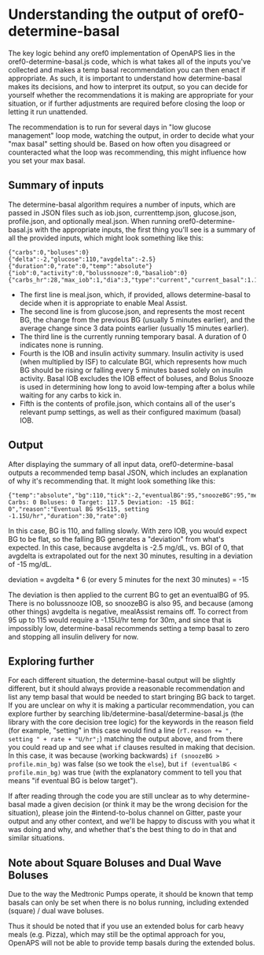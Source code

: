 # Understanding the output of oref0-determine-basal

The key logic behind any oref0 implementation of OpenAPS lies in the oref0-determine-basal.js code, which is what takes all of the inputs you've collected and makes a temp basal recommendation you can then enact if appropriate.  As such, it is important to understand how determine-basal makes its decisions, and how to interpret its output, so you can decide for yourself whether the recommendations it is making are appropriate for your situation, or if further adjustments are required before closing the loop or letting it run unattended.

The recommendation is to run for several days in "low glucose management" loop mode, watching the output, in order to decide what your "max basal" setting should be. Based on how often you disagreed or counteracted what the loop was recommending, this might influence how you set your max basal.

## Summary of inputs

The determine-basal algorithm requires a number of inputs, which are passed in JSON files such as iob.json, currenttemp.json, glucose.json, profile.json, and optionally meal.json.  When running oref0-determine-basal.js with the appropriate inputs, the first thing you'll see is a summary of all the provided inputs, which might look something like this:

```
{"carbs":0,"boluses":0}
{"delta":-2,"glucose":110,"avgdelta":-2.5}
{"duration":0,"rate":0,"temp":"absolute"}
{"iob":0,"activity":0,"bolussnooze":0,"basaliob":0}
{"carbs_hr":28,"max_iob":1,"dia":3,"type":"current","current_basal":1.1,"max_daily_basal":1.3,"max_basal":3,"max_bg":120,"min_bg":115,"carbratio":10,"sens":40}
```

* The first line is meal.json, which, if provided, allows determine-basal to decide when it is appropriate to enable Meal Assist.
* The second line is from glucose.json, and represents the most recent BG, the change from the previous BG (usually 5 minutes earlier), and the average change since 3 data points earlier (usually 15 minutes earlier).
* The third line is the currently running temporary basal.  A duration of 0 indicates none is running.
* Fourth is the IOB and insulin activity summary.  Insulin activity is used (when multiplied by ISF) to calculate BGI, which represents how much BG should be rising or falling every 5 minutes based solely on insulin activity.  Basal IOB excludes the IOB effect of boluses, and Bolus Snooze is used in determining how long to avoid low-temping after a bolus while waiting for any carbs to kick in.
* Fifth is the contents of profile.json, which contains all of the user's relevant pump settings, as well as their configured maximum (basal) IOB.

## Output

After displaying the summary of all input data, oref0-determine-basal outputs a recommended temp basal JSON, which includes an explanation of why it's recommending that.  It might look something like this:

```
{"temp":"absolute","bg":110,"tick":-2,"eventualBG":95,"snoozeBG":95,"mealAssist":"Off: Carbs: 0 Boluses: 0 Target: 117.5 Deviation: -15 BGI: 0","reason":"Eventual BG 95<115, setting -1.15U/hr","duration":30,"rate":0}
```

In this case, BG is 110, and falling slowly.  With zero IOB, you would expect BG to be flat, so the falling BG generates a "deviation" from what's expected.  In this case, because avgdelta is -2.5 mg/dL, vs. BGI of 0, that avgdelta is extrapolated out for the next 30 minutes, resulting in a deviation of -15 mg/dL.

deviation = avgdelta * 6 (or every 5 minutes for the next 30 minutes) = -15

The deviation is then applied to the current BG to get an eventualBG of 95.  There is no bolussnooze IOB, so snoozeBG is also 95, and because (among other things) avgdelta is negative, mealAssist remains off.  To correct from 95 up to 115 would require a -1.15U/hr temp for 30m, and since that is impossibly low, determine-basal recommends setting a temp basal to zero and stopping all insulin delivery for now.

## Exploring further

For each different situation, the determine-basal output will be slightly different, but it should always provide a reasonable recommendation and list any temp basal that would be needed to start bringing BG back to target.  If you are unclear on why it is making a particular recommendation, you can explore further by searching lib/determine-basal/determine-basal.js (the library with the core decision tree logic) for the keywords in the reason field (for example, "setting" in this case would find a line (`rT.reason += ", setting " + rate + "U/hr";`) matching the output above, and from there you could read up and see what `if` clauses resulted in making that decision.  In this case, it was because (working backwards) `if (snoozeBG > profile.min_bg)` was false (so we took the `else`), but `if (eventualBG < profile.min_bg)` was true (with the explanatory comment to tell you that means "if eventual BG is below target").

If after reading through the code you are still unclear as to why determine-basal made a given decision (or think it may be the wrong decision for the situation), please join the #intend-to-bolus channel on Gitter, paste your output and any other context, and we'll be happy to discuss with you what it was doing and why, and whether that's the best thing to do in that and similar situations.

## Note about Square Boluses and Dual Wave Boluses

Due to the way the Medtronic Pumps operate, it should be known that temp basals can only be set when there is no bolus running, including extended (square) / dual wave boluses.  

Thus it should be noted that if you use an extended bolus for carb heavy meals (e.g. Pizza), which may still be the optimal approach for you, OpenAPS will not be able to provide temp basals during the extended bolus. 
